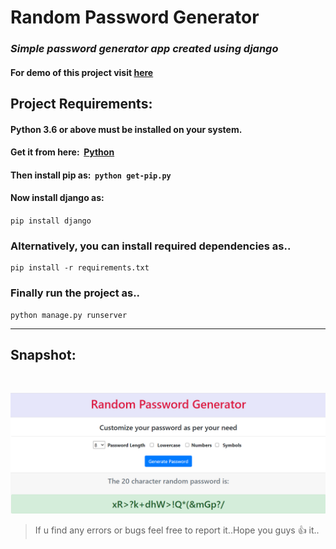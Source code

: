 # **Random Password Generator**

### *Simple password generator app created using django*
#### For demo of this project visit **[here](https://djpasswordgenerator.herokuapp.com)**

## **Project Requirements:**

#### Python 3.6 or above must be installed on your system.
#### Get it from here:&nbsp; **[Python](https://www.python.org/downloads/ "Python")**
#### Then install pip as:&nbsp; `python get-pip.py` 

#### Now install django as: 

`pip install django`

### **Alternatively, you can install required dependencies as..**

```
pip install -r requirements.txt
```

### Finally run the project as..

```
python manage.py runserver
```
***

## **Snapshot:**

<br>

<p align="center">
<img src="screenshots/image 1.png" width="550"/>

<br>


> If u find any errors or bugs feel free to report it..Hope you guys 👍 it.. 
